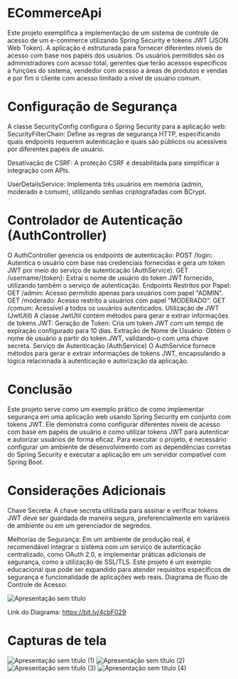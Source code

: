 # ECommerceApi
Este projeto exemplifica a implementação de um sistema de controle de acesso de um e-commerce utilizando Spring Security e tokens JWT (JSON Web Token). A aplicação é estruturada para fornecer diferentes níveis de acesso com base nos papéis dos usuários.
Os usuários permitidos são os administradores com acesso total, gerentes que terão acessos específicos a funções do sistema, vendedor com acesso a áreas de produtos e vendas e por fim o cliente com acesso limitado a nível de usuário comum.

# Configuração de Segurança

A classe SecurityConfig configura o Spring Security para a aplicação web:
SecurityFilterChain: Define as regras de segurança HTTP, especificando quais endpoints requerem autenticação e quais são públicos ou acessíveis por diferentes papéis de usuário.

Desativação de CSRF: A proteção CSRF é desabilitada para simplificar a integração com APIs.

UserDetailsService: Implementa três usuários em memória (admin, moderado e comum), utilizando senhas criptografadas com BCrypt.

# Controlador de Autenticação (AuthController)

O AuthController gerencia os endpoints de autenticação:
POST /login: Autentica o usuário com base nas credenciais fornecidas e gera um token JWT por meio do serviço de autenticação (AuthService).
GET /username/{token}: Extrai o nome de usuário do token JWT fornecido, utilizando também o serviço de autenticação.
Endpoints Restritos por Papel:
GET /admin: Acesso permitido apenas para usuários com papel "ADMIN". GET /moderado: Acesso restrito a usuários com papel "MODERADO". GET /comum: Acessível a todos os usuários autenticados. Utilização de JWT (JwtUtil) A classe JwtUtil contém métodos para gerar e extrair informações de tokens JWT:
Geração de Token: Cria um token JWT com um tempo de expiração configurado para 10 dias.
Extração de Nome de Usuário: Obtém o nome de usuário a partir do token JWT, validando-o com uma chave secreta.
Serviço de Autenticação (AuthService)
O AuthService fornece métodos para gerar e extrair informações de tokens JWT, encapsulando a lógica relacionada à autenticação e autorização da aplicação.

# Conclusão
Este projeto serve como um exemplo prático de como implementar segurança em uma aplicação web usando Spring Security em conjunto com tokens JWT. Ele demonstra como configurar diferentes níveis de acesso com base em papéis de usuário e como utilizar tokens JWT para autenticar e autorizar usuários de forma eficaz.
Para executar o projeto, é necessário configurar um ambiente de desenvolvimento com as dependências corretas do Spring Security e executar a aplicação em um servidor compatível com Spring Boot.

# Considerações Adicionais
Chave Secreta: A chave secreta utilizada para assinar e verificar tokens JWT deve ser guardada de maneira segura, preferencialmente em variáveis de ambiente ou em um gerenciador de segredos.

Melhorias de Segurança: Em um ambiente de produção real, é recomendável integrar o sistema com um serviço de autenticação centralizado, como OAuth 2.0, e implementar práticas adicionais de segurança, como a utilização de SSL/TLS.
Este projeto é um exemplo educacional que pode ser expandido para atender requisitos específicos de segurança e funcionalidade de aplicações web reais.
Diagrama de fluxo de Controle de Acesso:

![Apresentação sem título](https://github.com/Leandrolap/ECommerceApi/assets/12981655/365db252-7ca1-48fa-a10a-b861e26bea9c)

Link do Diagrama: https://bit.ly/4cbF029

# Capturas de tela
![Apresentação sem título (1)](https://github.com/Leandrolap/ECommerceApi/assets/12981655/a1994e2b-a617-4b7f-90c1-f596dee5aa52)
![Apresentação sem título (2)](https://github.com/Leandrolap/ECommerceApi/assets/12981655/9286eb63-febb-4524-a452-b6a6e7fe468c)
![Apresentação sem título (3)](https://github.com/Leandrolap/ECommerceApi/assets/12981655/417fed5b-5f91-436b-8391-1fe5793132bb)
![Apresentação sem título (4)](https://github.com/Leandrolap/ECommerceApi/assets/12981655/c01afc59-1840-4b36-89cf-b4637c3da96b)




